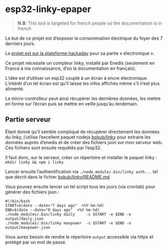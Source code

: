 # esp32-linky-epaper

> **N.B**: This tool is targeted for french people so the documentation is in french

Le but de ce projet est d’exposer la consommation électrique du foyer des 7 derniers jours.

Le [projet est sur la plateforme hackaday](https://hackaday.io/project/177065-linky-daily-consumption) pour sa partie « électronique ».

Ce projet nécessite un compteur linky, installé par Enedis (seulement en France à ma connaissance, d’où la documentation en français).

L’idée est d’utiliser un esp32 couplé à un écran à encre électronique. L’intérêt d’un tel écran est qu’il laisse les infos affichés même s’il n’est plus alimenté.

Le micro-controlleur peut ainsi récupèrer les dernières données, les mettre en forme sur l’écran puis se mettre en veille jusqu’au lendemain.

## Partie serveur

Étant donné qu’il semble compliqué de récupèrer directement les données du linky, j’utilise l’excellent paquet nodejs [bokub/linky](https://github.com/bokub/linky) pour extraire les données auprès d’enedis et de créer des fichiers json sur mon serveur web. Ces fichiers sont ensuite requêtés par l’esp32.

Il faut donc, sur le serveur, créer un répertoire et installer le paquet linky : `mkdir linky && npm i linky`

Lancer ensuite l’authentification via `./node_module/.bin/linky auth...` tel que décrit dans le fichier [bokub/linky/README.md](https://github.com/bokub/linky/blob/master/README.md).

Vous pouvez ensuite lancer un tel script tous les jours (via crontab) pour générer des fichiers json :

    #!/bin/bash
    START=$(date --date="7 days ago"  +%Y-%m-%d)
    END=$(date --date="0 days ago"  +%Y-%m-%d)
    ./node_modules/.bin/linky daily     -s $START -e $END -o output/daily.json
    ./node_modules/.bin/linky maxpower  -s $START -e $END -o output/maxpower.json

Vous aurez besoin de rendre le répertoire `output` accessible via https et protégé par un mot de passe.